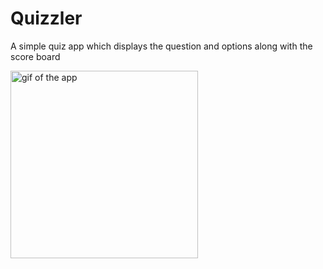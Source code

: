 # Quizzler

A simple quiz app which displays the question and options along with the score board

<img src="https://media.giphy.com/media/aTg1zPCvqOrNRMGyxO/giphy.gif" alt="gif of the app" height=300>
